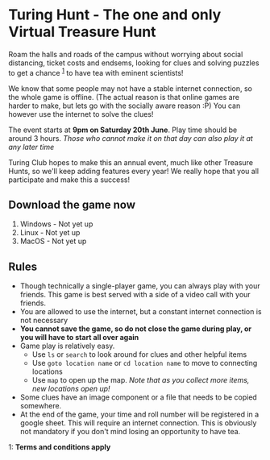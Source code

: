 # Turing Hunt - The one and only Virtual Treasure Hunt

Roam the halls and roads of the campus without worrying about social distancing, ticket costs and endsems, looking for clues and solving puzzles to get a chance <sup>[1](#tc1)</sup> to have tea with eminent scientists!

We know that some people may not have a stable internet connection, so the whole game is offline. (The actual reason is that online games are harder to make, but lets go with the socially aware reason :P) You can however use the internet to solve the clues!

The event starts at **9pm on Saturday 20th June**. Play time should be around 3 hours.
_Those who cannot make it on that day can also play it at any later time_

Turing Club hopes to make this an annual event, much like other Treasure Hunts, so we'll keep adding features every year! We really hope that you all participate and make this a success!

## Download the game now

1. Windows - Not yet up
2. Linux - Not yet up
3. MacOS - Not yet up

## Rules

- Though technically a single-player game, you can always play with your friends. This game is best served with a side of a video call with your friends.
- You are allowed to use the internet, but a constant internet connection is not necessary
- **You cannot save the game, so do not close the game during play, or you will have to start all over again**
- Game play is relatively easy.
  - Use `ls` or `search` to look around for clues and other helpful items
  - Use `goto location name` or `cd location name` to move to connecting locations
  - Use `map` to open up the map. _Note that as you collect more items, new locations open up!_
- Some clues have an image component or a file that needs to be copied somewhere.
- At the end of the game, your time and roll number will be registered in a google sheet. This will require an internet connection. This is obviously not mandatory if you don't mind losing an opportunity to have tea.

<a id="tc1">1</a>: **Terms and conditions apply**
